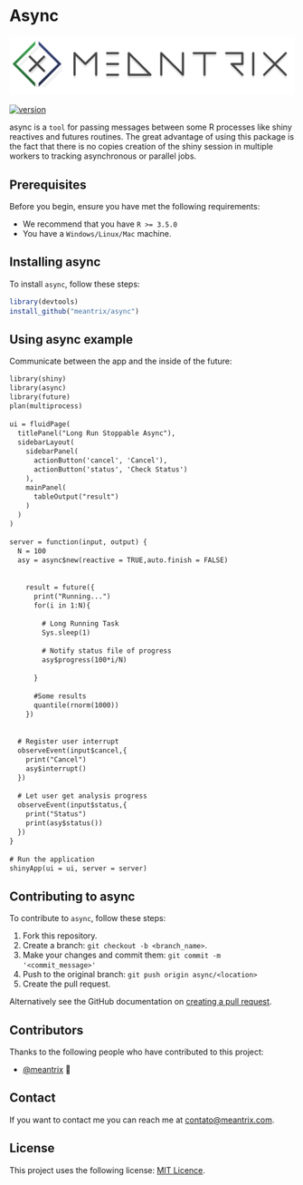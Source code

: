 # Async

![logo](https://github.com/meantrix/async/blob/develop/inst/header_transparente_colorido.png)

<!--- These are examples. See https://shields.io for others or to customize this set of shields. You might want to include dependencies, project status and licence info here --->
[![version](https://img.shields.io/badge/version-0.0.6-green.svg)](https://semver.org)


async is a `tool` for passing messages between some R processes 
like shiny reactives and futures routines.
The great advantage of using this package is the fact that there is 
no copies creation of the shiny session in multiple workers to 
tracking asynchronous or parallel jobs.


## Prerequisites

Before you begin, ensure you have met the following requirements:
* We recommend that you have `R >= 3.5.0`
* You have a `Windows/Linux/Mac` machine.

## Installing async

To install `async`, follow these steps:


``` r
library(devtools)
install_github("meantrix/async")
```

## Using async example

Communicate between the app and the inside of the future:

```
library(shiny)
library(async)
library(future)
plan(multiprocess)

ui = fluidPage(
  titlePanel("Long Run Stoppable Async"),
  sidebarLayout(
    sidebarPanel(
      actionButton('cancel', 'Cancel'),
      actionButton('status', 'Check Status')
    ),
    mainPanel(
      tableOutput("result")
    )
  )
)

server = function(input, output) {
  N = 100
  asy = async$new(reactive = TRUE,auto.finish = FALSE)


    result = future({
      print("Running...")
      for(i in 1:N){

        # Long Running Task
        Sys.sleep(1)

        # Notify status file of progress
        asy$progress(100*i/N)

      }

      #Some results
      quantile(rnorm(1000))
    })


  # Register user interrupt
  observeEvent(input$cancel,{
    print("Cancel")
    asy$interrupt()
  })

  # Let user get analysis progress
  observeEvent(input$status,{
    print("Status")
    print(asy$status())
  })
}

# Run the application
shinyApp(ui = ui, server = server)
```


## Contributing to async

To contribute to `async`, follow these steps:

1. Fork this repository.
2. Create a branch: `git checkout -b <branch_name>`.
3. Make your changes and commit them: `git commit -m '<commit_message>'`
4. Push to the original branch: `git push origin async/<location>`
5. Create the pull request.

Alternatively see the GitHub documentation on [creating a pull request](https://help.github.com/en/github/collaborating-with-issues-and-pull-requests/creating-a-pull-request).

## Contributors

Thanks to the following people who have contributed to this project:

* [@meantrix](https://github.com/meantrix) 📖

## Contact

If you want to contact me you can reach me at <contato@meantrix.com>.

## License

This project uses the following license: [MIT Licence](<https://github.com/meantrix/async/blob/master/LICENSE>).




